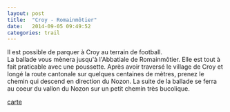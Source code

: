 ```yaml
---
layout: post
title:  "Croy - Romainmôtier"
date:   2014-09-05 09:49:52
categories: trail
---
```


Il est possible de parquer à Croy au terrain de football.  
La ballade vous mènera jusqu'à l'Abbatiale de Romainmôtier. Elle est tout à fait praticable avec une poussette. Après avoir traversé le village de Croy et longé la route cantonale sur quelques centaines de mètres, prenez le chemin qui descend en direction du Nozon. La suite de la ballade se ferra au coeur du vallon du Nozon sur un petit chemin très bucolique.

[carte](Croy-Romainmotier.geojson)
